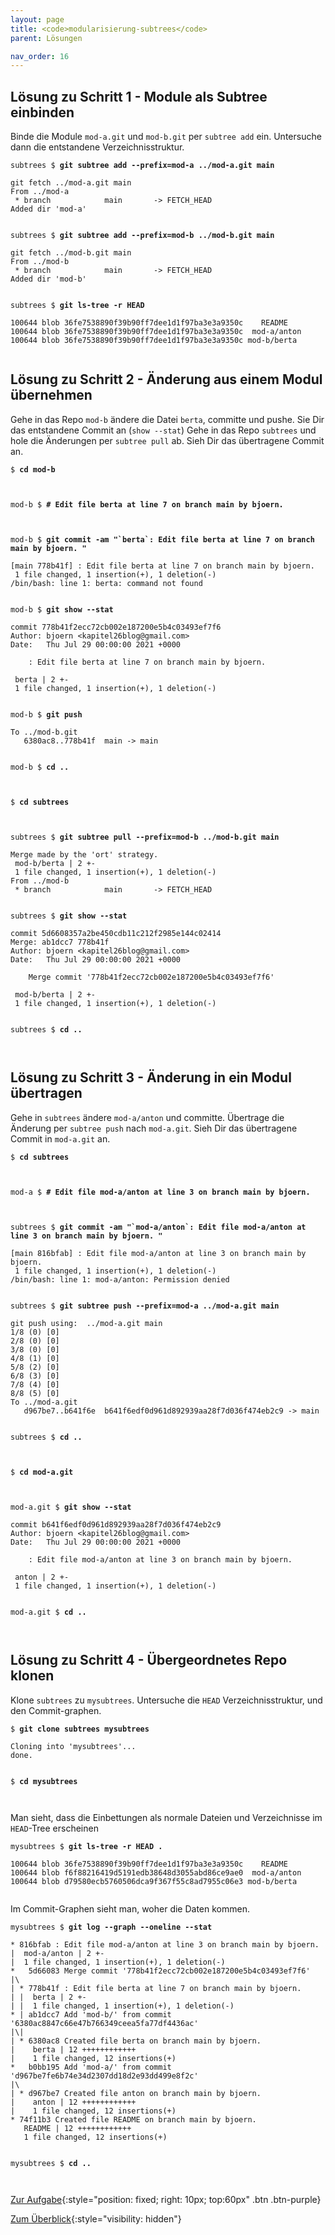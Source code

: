 ```yaml
---
layout: page
title: <code>modularisierung-subtrees</code>
parent: Lösungen

nav_order: 16
---
```

## Lösung zu Schritt 1 - Module als Subtree einbinden

Binde die Module `mod-a.git` und `mod-b.git`
per `subtree add` ein.
Untersuche dann die entstandene Verzeichnisstruktur.


<pre><code>subtrees $ <b>git subtree add --prefix=mod-a ../mod-a.git main</b><br><br>git fetch ../mod-a.git main<br>From ../mod-a<br> * branch            main       -&gt; FETCH_HEAD<br>Added dir 'mod-a'<br><br></code></pre>



<pre><code>subtrees $ <b>git subtree add --prefix=mod-b ../mod-b.git main</b><br><br>git fetch ../mod-b.git main<br>From ../mod-b<br> * branch            main       -&gt; FETCH_HEAD<br>Added dir 'mod-b'<br><br></code></pre>



<pre><code>subtrees $ <b>git ls-tree -r HEAD</b><br><br>100644 blob 36fe7538890f39b90ff7dee1d1f97ba3e3a9350c	README<br>100644 blob 36fe7538890f39b90ff7dee1d1f97ba3e3a9350c	mod-a/anton<br>100644 blob 36fe7538890f39b90ff7dee1d1f97ba3e3a9350c	mod-b/berta<br><br></code></pre>


## Lösung zu Schritt 2 - Änderung aus einem Modul übernehmen

Gehe in das Repo `mod-b` ändere die Datei `berta`, committe und pushe.
Sie Dir das entstandene Commit an (`show --stat`)
Gehe in das Repo `subtrees` und hole die Änderungen per `subtree pull` ab.
Sieh Dir das übertragene Commit an.


<pre><code>$ <b>cd mod-b</b><br><br><br></code></pre>



<pre><code>mod-b $ <b># Edit file berta at line 7 on branch main by bjoern.</b><br><br><br></code></pre>



<pre><code>mod-b $ <b>git commit -am &quot;`berta`: Edit file berta at line 7 on branch main by bjoern. &quot;</b><br><br>[main 778b41f] : Edit file berta at line 7 on branch main by bjoern.<br> 1 file changed, 1 insertion(+), 1 deletion(-)<br>/bin/bash: line 1: berta: command not found<br><br></code></pre>



<pre><code>mod-b $ <b>git show --stat </b><br><br>commit 778b41f2ecc72cb002e187200e5b4c03493ef7f6<br>Author: bjoern &lt;kapitel26blog@gmail.com&gt;<br>Date:   Thu Jul 29 00:00:00 2021 +0000<br><br>    : Edit file berta at line 7 on branch main by bjoern.<br><br> berta | 2 +-<br> 1 file changed, 1 insertion(+), 1 deletion(-)<br><br></code></pre>



<pre><code>mod-b $ <b>git push</b><br><br>To ../mod-b.git<br>   6380ac8..778b41f  main -&gt; main<br><br></code></pre>



<pre><code>mod-b $ <b>cd ..</b><br><br><br></code></pre>



<pre><code>$ <b>cd subtrees</b><br><br><br></code></pre>



<pre><code>subtrees $ <b>git subtree pull --prefix=mod-b ../mod-b.git main</b><br><br>Merge made by the 'ort' strategy.<br> mod-b/berta | 2 +-<br> 1 file changed, 1 insertion(+), 1 deletion(-)<br>From ../mod-b<br> * branch            main       -&gt; FETCH_HEAD<br><br></code></pre>



<pre><code>subtrees $ <b>git show --stat </b><br><br>commit 5d6608357a2be450cdb11c212f2985e144c02414<br>Merge: ab1dcc7 778b41f<br>Author: bjoern &lt;kapitel26blog@gmail.com&gt;<br>Date:   Thu Jul 29 00:00:00 2021 +0000<br><br>    Merge commit '778b41f2ecc72cb002e187200e5b4c03493ef7f6'<br><br> mod-b/berta | 2 +-<br> 1 file changed, 1 insertion(+), 1 deletion(-)<br><br></code></pre>



<pre><code>subtrees $ <b>cd ..</b><br><br><br></code></pre>


## Lösung zu Schritt 3 - Änderung in ein Modul übertragen

Gehe in `subtrees` ändere `mod-a/anton` und committe.
Übertrage die Änderung per `subtree push` nach `mod-a.git`.
Sieh Dir das übertragene Commit in `mod-a.git` an.


<pre><code>$ <b>cd subtrees</b><br><br><br></code></pre>



<pre><code>mod-a $ <b># Edit file mod-a/anton at line 3 on branch main by bjoern.</b><br><br><br></code></pre>



<pre><code>subtrees $ <b>git commit -am &quot;`mod-a/anton`: Edit file mod-a/anton at line 3 on branch main by bjoern. &quot;</b><br><br>[main 816bfab] : Edit file mod-a/anton at line 3 on branch main by bjoern.<br> 1 file changed, 1 insertion(+), 1 deletion(-)<br>/bin/bash: line 1: mod-a/anton: Permission denied<br><br></code></pre>



<pre><code>subtrees $ <b>git subtree push --prefix=mod-a ../mod-a.git main</b><br><br>git push using:  ../mod-a.git main<br>1/8 (0) [0]<br>2/8 (0) [0]<br>3/8 (0) [0]<br>4/8 (1) [0]<br>5/8 (2) [0]<br>6/8 (3) [0]<br>7/8 (4) [0]<br>8/8 (5) [0]<br>To ../mod-a.git<br>   d967be7..b641f6e  b641f6edf0d961d892939aa28f7d036f474eb2c9 -&gt; main<br><br></code></pre>



<pre><code>subtrees $ <b>cd ..</b><br><br><br></code></pre>



<pre><code>$ <b>cd mod-a.git</b><br><br><br></code></pre>



<pre><code>mod-a.git $ <b>git show --stat </b><br><br>commit b641f6edf0d961d892939aa28f7d036f474eb2c9<br>Author: bjoern &lt;kapitel26blog@gmail.com&gt;<br>Date:   Thu Jul 29 00:00:00 2021 +0000<br><br>    : Edit file mod-a/anton at line 3 on branch main by bjoern.<br><br> anton | 2 +-<br> 1 file changed, 1 insertion(+), 1 deletion(-)<br><br></code></pre>



<pre><code>mod-a.git $ <b>cd ..</b><br><br><br></code></pre>


## Lösung zu Schritt 4 - Übergeordnetes Repo klonen

Klone `subtrees` zu `mysubtrees`.
Untersuche die `HEAD` Verzeichnisstruktur,
und den Commit-graphen.


<pre><code>$ <b>git clone subtrees mysubtrees</b><br><br>Cloning into 'mysubtrees'...<br>done.<br><br></code></pre>



<pre><code>$ <b>cd mysubtrees</b><br><br><br></code></pre>


Man sieht, dass die Einbettungen als normale Dateien und Verzeichnisse im `HEAD`-Tree erscheinen


<pre><code>mysubtrees $ <b>git ls-tree -r HEAD .</b><br><br>100644 blob 36fe7538890f39b90ff7dee1d1f97ba3e3a9350c	README<br>100644 blob f6f88216419d5191edb38648d3055abd86ce9ae0	mod-a/anton<br>100644 blob d79580ecb5760506dca9f367f55c8ad7955c06e3	mod-b/berta<br><br></code></pre>


Im Commit-Graphen sieht man, woher die Daten kommen.


<pre><code>mysubtrees $ <b>git log --graph --oneline --stat</b><br><br>* 816bfab : Edit file mod-a/anton at line 3 on branch main by bjoern.<br>|  mod-a/anton | 2 +-<br>|  1 file changed, 1 insertion(+), 1 deletion(-)<br>*   5d66083 Merge commit '778b41f2ecc72cb002e187200e5b4c03493ef7f6'<br>|\  <br>| * 778b41f : Edit file berta at line 7 on branch main by bjoern.<br>| |  berta | 2 +-<br>| |  1 file changed, 1 insertion(+), 1 deletion(-)<br>* | ab1dcc7 Add 'mod-b/' from commit '6380ac8847c66e47b766349ceea5fa77df4436ac'<br>|\| <br>| * 6380ac8 Created file berta on branch main by bjoern.<br>|    berta | 12 ++++++++++++<br>|    1 file changed, 12 insertions(+)<br>*   b0bb195 Add 'mod-a/' from commit 'd967be7fe6b74e34d2307dd18d2e93dd499e8f2c'<br>|\  <br>| * d967be7 Created file anton on branch main by bjoern.<br>|    anton | 12 ++++++++++++<br>|    1 file changed, 12 insertions(+)<br>* 74f11b3 Created file README on branch main by bjoern.<br>   README | 12 ++++++++++++<br>   1 file changed, 12 insertions(+)<br><br></code></pre>



<pre><code>mysubtrees $ <b>cd ..</b><br><br><br></code></pre>


[Zur Aufgabe](aufgabe-modularisierung-subtrees.html){:style="position: fixed; right: 10px; top:60px" .btn .btn-purple}

[Zum Überblick](../../ueberblick.html){:style="visibility: hidden"}

